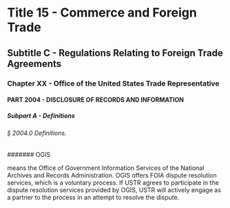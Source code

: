 
# Title 15 - Commerce and Foreign Trade
## Subtitle C - Regulations Relating to Foreign Trade Agreements
### Chapter XX - Office of the United States Trade Representative
#### PART 2004 - DISCLOSURE OF RECORDS AND INFORMATION
##### Subpart A - Definitions
###### § 2004.0 Definitions.
####### OGIS

means the Office of Government Information Services of the National Archives and Records Administration. OGIS offers FOIA dispute resolution services, which is a voluntary process. If USTR agrees to participate in the dispute resolution services provided by OGIS, USTR will actively engage as a partner to the process in an attempt to resolve the dispute.
